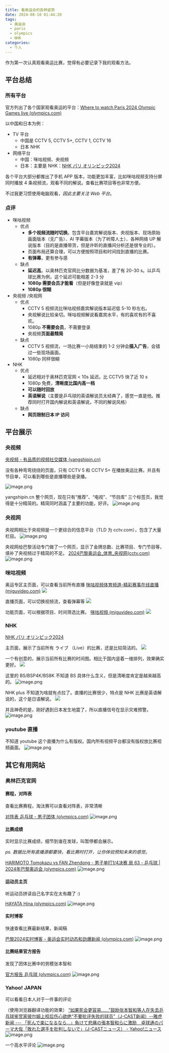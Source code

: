 ```yaml
---
title: 看奥运会的各种姿势
date: 2024-08-10 01:44:20
tags:
  - 奥运会
  - paris
  - olympics
  - NHK
categories:
  - 个人
---
```

作为第一次认真观看奥运比赛，觉得有必要记录下我的观看方法。
## 平台总结

### 所有平台

官方列出了各个国家观看奥运的平台：[Where to watch Paris 2024 Olympic Games live (olympics.com)](https://olympics.com/en/paris-2024/where-to-watch-olympic-games-live)

以中国和日本为例：

- TV 平台
  - 中国是 CCTV 5, CCTV 5+, CCTV 1, CCTV 16
  - 日本 NHK
- 网络平台
  - 中国：咪咕视频、央视频
  - 日本：主要是 NHK：[NHK パリ オリンピック2024](https://www3.nhk.or.jp/sports/olympics/)

各个平台大部分都推出了手机 APP 版本，功能更加丰富，比如咪咕视频支持分屏同时播放 4 条视频流，观看不同的解说。查看比赛项目等也非常方便。

不过我更习惯使用电脑观看，*因此主要关注 Web 平台*。
### 点评

- 咪咕视频
  - 优点
    - **多个视频流随时切换**。包含平台嘉宾解说版本、央视版本、现场原始画面版本（无广告）、AI 字幕版本（为了听障人士）、各种网络 UP 解说版本（目的是直播带货，但是许昕的直播间分析还是很专业的）。
    - 页面布局还算合理，可以方便按照项目和时间找到直播的比赛。
    - **有弹幕**，更有参与感
  - 缺点
    - **延迟高**。以奥林匹克官网比分数据为基准，差了有 20-30 s。以乒乓球比赛为例，这个延迟可能相差 2-3 分
    - **1080p 需要会员才能看**（但是好像登录就是 vip）
    - **1080p 很糊**
- 央视频 /央视网
  - 优点
    - CCTV 5 视频流比咪咕视频嘉宾解说版本延迟低 5-10 秒左右。
    - 央视解说比较亲切。咪咕视频解说看嘉宾水平，有的喜欢有的不喜欢。
    - 1080p **不需要会员**，不需要登录
    - 央视频**页面最精简**
  - 缺点
    - CCTV 5 视频流，一场比赛一小局结束的 1-2 分钟会**插入广告**，会错过一些现场画面。
    - 1080p 同样很糊
- NHK
  - 优点
    - 延迟相对于奥林匹克官网 < 10s 延迟。比 CCTV5 快了近 10 s
    - 1080p 免费，**清晰度比国内高一档**
    - **可以随时回放**
    - **英语解说**（主要是乒乓球的英语解说员太经典了，感觉一直是他。推荐同时打开国内解说和英语解说，不同的解说风格）
  - 缺点
    - **网页限制日本 IP 访问**

<!-- more -->

## 平台展示

### 央视频

[央视频 - 有品质的视频社交媒体 (yangshipin.cn)](https://www.yangshipin.cn/tv/home?pid=600001818)

没有各种弯弯绕绕的页面，只有 CCTV 5 和 CCTV 5+ 在播放奥运比赛。并且有节目单，可以看到哪些是直播哪些是录播。

![image.png](https://raw.githubusercontent.com/TheRainstorm/.image-bed/main/20240810011053.png)

yangshipin.cn 整个网页，现在只有“推荐”、“电视”、“节目库” 三个标签页，我觉得是十分精简的。精简同时涵盖了主要的功能，好评。
![image.png](https://raw.githubusercontent.com/TheRainstorm/.image-bed/main/20240810012754.png)

### 央视网

央视网相比于央视频是一个更综合的信息平台（TLD 为 cctv.com），包含了大量栏目。
![image.png](https://raw.githubusercontent.com/TheRainstorm/.image-bed/main/20240810013050.png)

央视网给巴黎活动专门做了一个网页，显示了金牌总数、比赛项目、专门节目等，填补了央视频过于精简的不足。
[2024巴黎奥运会_体育_央视网(cctv.com)](https://sports.cctv.com/Paris2024/index.shtml)
![image.png](https://raw.githubusercontent.com/TheRainstorm/.image-bed/main/20240810012129.png)

### 咪咕视频


奥运专区主页面，可以查看当前所有直播
[咪咕视频体育频道-精彩赛事在线直播 (miguvideo.com)](https://www.miguvideo.com/p/home/b37fce0673824257af2f4f0d0eee3d8f?from=migu&token=)
![](https://raw.githubusercontent.com/TheRainstorm/.image-bed/main/20240809164311.png)

直播页面，可以切换视频流，查看弹幕等
![](https://raw.githubusercontent.com/TheRainstorm/.image-bed/main/20240809164628.png)

功能页面，可以根据项目、时间筛选比赛。
[咪咕视频 (miguvideo.com)](https://www.miguvideo.com/mgs/website/prd/parisOlympicSchedule.html)
![](https://raw.githubusercontent.com/TheRainstorm/.image-bed/main/20240809164202.png)
### NHK

[NHK パリ オリンピック2024](https://www3.nhk.or.jp/sports/olympics/)

主页面，展示了当前所有 ライブ （Live）的比赛，还是比较简洁的。
![](https://raw.githubusercontent.com/TheRainstorm/.image-bed/main/20240809164047.png)

一个有创意的，展示当前所有比赛的时间图。相比于国内竖着一维排列，效果确实更好。
![](https://raw.githubusercontent.com/TheRainstorm/.image-bed/main/20240809164029.png)

这里的 BS/BSP4K/BS8K 不知道 BS 具体什么含义，但是清晰度肯定是越来越高的。
![image.png](https://raw.githubusercontent.com/TheRainstorm/.image-bed/main/20240810002448.png)

NHK plus 不知道为啥就有点拉了。直播的比赛很少，特点是 NHK 比赛是英语解说的，这个是日语解说。
![](https://raw.githubusercontent.com/TheRainstorm/.image-bed/main/20240809163921.png)

并且神奇的是，刚好遇到日本发生地震了，所以直播信号在显示灾难预警。
![image.png](https://raw.githubusercontent.com/TheRainstorm/.image-bed/main/20240810010652.png)

### youtube 直播

不知道 youtube 这个直播为什么有版权。国内所有视频平台都没有版权放比赛视频画面。
![image.png](https://raw.githubusercontent.com/TheRainstorm/.image-bed/main/20240805023747.png)

## 其它有用网站

### 奥林匹克官网

#### 赛程，对阵表

查看比赛赛程，淘汰赛可以查看对阵表，非常清晰

[对阵表 乒乓球 - 男子团体 (olympics.com)](https://olympics.com/zh/paris-2024/bracket/table-tennis/men-s-team)
![image.png](https://raw.githubusercontent.com/TheRainstorm/.image-bed/main/20240810002716.png)

#### 比赛成绩


实时显示比赛成绩，细节到谁在发球，叫暂停都会展示。

*ps. 数据比所有直播源都要快，看比赛时打开，让你体验预知未来的感觉。*

[HARIMOTO Tomokazu vs FAN Zhendong - 男子单打1/4决赛 局 63 - 乒乓球 | 2024年巴黎奥运会 (olympics.com)](https://olympics.com/zh/paris-2024/results/table-tennis/men-s-singles/qfnl000400--)
![image.png](https://raw.githubusercontent.com/TheRainstorm/.image-bed/main/20240810004422.png)
#### 运动员主页

听运动员拼读自己名字实在太有趣了 :)

[HAYATA Hina (olympics.com)](https://olympics.com/zh/paris-2024/athlete/hina-hayata_1931100)
![image.png](https://raw.githubusercontent.com/TheRainstorm/.image-bed/main/20240810004040.png)
#### 实时博客

快速查看比赛最新结果，新闻稿

[巴黎2024实时博客 - 奥运会实时动态和劲爆新闻 (olympics.com)](https://olympics.com/zh/paris-2024/live-updates)
![image.png](https://raw.githubusercontent.com/TheRainstorm/.image-bed/main/20240810003329.png)

#### 比赛结果官方报告

发现了团体比赛中的劳模张本智和

[官方报告 乒乓球 (olympics.com)](https://olympics.com/zh/paris-2024/reports/table-tennis/men-s-team)
![image.png](https://raw.githubusercontent.com/TheRainstorm/.image-bed/main/20240810003135.png)


### Yahoo! JAPAN

可以看看日本人对于一件事的评论

（使用浏览器翻译功能的效果）
[“如果死会更容易......”鼓励张本智和等人在失去乒乓球鉴赏家彼尔姆上校后伤心欲绝“不要批评失败的球员”（J-CAST新闻）--雅虎新闻 --- 「死んで楽になるなら...」負けて悲痛の張本智和らに激励　卓球通のパーマ大佐「敗れた選手を批判しないで」（J-CASTニュース） - Yahoo!ニュース](https://news.yahoo.co.jp/articles/88dc445637d78490e6aad4b77a06250810316101)
![image.png](https://raw.githubusercontent.com/TheRainstorm/.image-bed/main/20240810005510.png)

一个高水平评论
![image.png](https://raw.githubusercontent.com/TheRainstorm/.image-bed/main/20240810005602.png)
